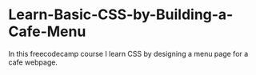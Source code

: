 # Learn-Basic-CSS-by-Building-a-Cafe-Menu
In this freecodecamp course I learn CSS by designing a menu page for a cafe webpage.
